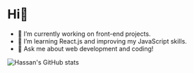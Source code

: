 

<!--
**khasanlee/khasanlee** is a ✨ _special_ ✨ repository because its `README.md` (this file) appears on your GitHub profile.

Here are some ideas to get you started:

- 🔭 I’m currently working on ...
- 🌱 I’m currently learning ...
- 👯 I’m looking to collaborate on ...
- 🤔 I’m looking for help with ...
- 💬 Ask me about ...
- 📫 How to reach me: ...
- 😄 Pronouns: ...
- ⚡ Fun fact: ...
-->
# Hi👋
- 🔭 I’m currently working on front-end projects.
- 🌱 I’m learning React.js and improving my JavaScript skills.
- 💬 Ask me about web development and coding!

![Hassan's GitHub stats](https://github-readme-stats.vercel.app/api?username=khasanlee&show_icons=true&theme=dark)
